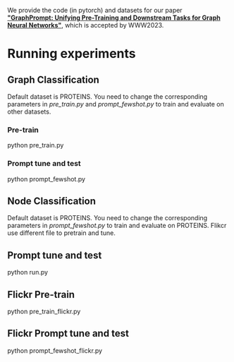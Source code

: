 We provide the code (in pytorch) and datasets for our paper [**"GraphPrompt: Unifying Pre-Training and Downstream Tasks
for Graph Neural Networks"**](https://arxiv.org/pdf/2302.08043.pdf), 
which is accepted by WWW2023.


# Running experiments
## Graph Classification
Default dataset is PROTEINS. You need to change the corresponding parameters in *pre_train.py* and *prompt_fewshot.py* to train and evaluate on other datasets.
### Pre-train
python pre_train.py 

### Prompt tune and test
python prompt_fewshot.py

## Node Classification

Default dataset is PROTEINS. You need to change the corresponding parameters in *prompt_fewshot.py* to train and evaluate on PROTEINS. Flikcr use different file to pretrain and tune.
## Prompt tune and test
python run.py

## Flickr Pre-train
python pre_train_flickr.py
## Flickr Prompt tune and test
python prompt_fewshot_flickr.py
